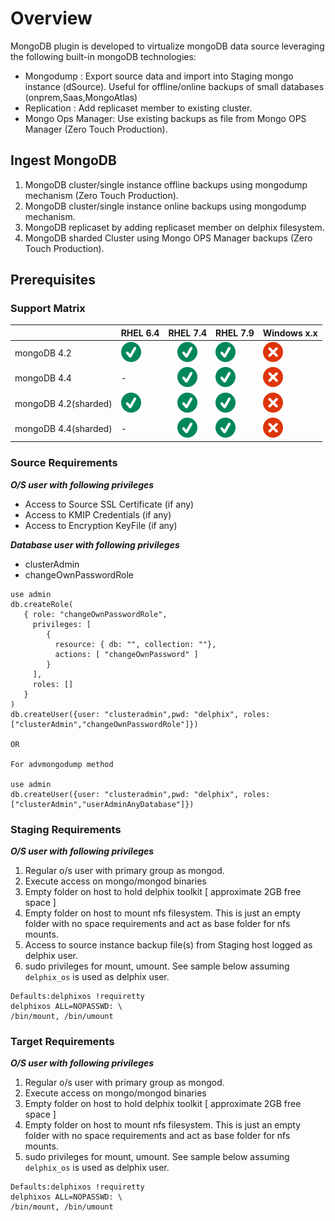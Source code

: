 # Overview

MongoDB plugin is developed to virtualize mongoDB data source leveraging the following built-in mongoDB technologies:


- Mongodump        : Export source data and import into Staging mongo instance (dSource). Useful for offline/online backups of small databases (onprem,Saas,MongoAtlas)
- Replication      : Add replicaset member to existing cluster.
- Mongo Ops Manager: Use existing backups as file from Mongo OPS Manager (Zero Touch Production).

Ingest MongoDB
----------------

1. MongoDB cluster/single instance offline backups using mongodump mechanism (Zero Touch Production).
2. MongoDB cluster/single instance online backups using mongodump mechanism.
3. MongoDB replicaset by adding replicaset member on delphix filesystem.
2. MongoDB sharded Cluster using Mongo OPS Manager backups (Zero Touch Production).

Prerequisites
----------------
### <a id="support matrix"></a>Support Matrix
|                      | RHEL 6.4                         | RHEL 7.4                         | RHEL 7.9                         | Windows x.x |
| :-------------       | :----------                      | :----------:                     | :----------                      | :---------- |
| mongoDB 4.2          | ![Screenshot](image/check.svg)   | ![Screenshot](image/check.svg)   | ![Screenshot](image/check.svg)   | ![Screenshot](image/error.svg) |
| mongoDB 4.4          | -                                | ![Screenshot](image/check.svg)   | ![Screenshot](image/check.svg)   | ![Screenshot](image/error.svg) |
| mongoDB 4.2(sharded) | ![Screenshot](image/check.svg)   | ![Screenshot](image/check.svg)   | ![Screenshot](image/check.svg)   | ![Screenshot](image/error.svg) |
| mongoDB 4.4(sharded) | -                                | ![Screenshot](image/check.svg)   | ![Screenshot](image/check.svg)   | ![Screenshot](image/error.svg) |

### <a id="source requirements-plugin"></a>Source Requirements
***O/S user with following privileges***  
- Access to Source SSL Certificate (if any)  
- Access to KMIP Credentials (if any)  
- Access to Encryption KeyFile (if any)  

***Database user with following privileges***  
- clusterAdmin  
- changeOwnPasswordRole  
```shell
use admin
db.createRole(
   { role: "changeOwnPasswordRole",
     privileges: [
        {
          resource: { db: "", collection: ""},
          actions: [ "changeOwnPassword" ]
        }
     ],
     roles: []
   }
)
db.createUser({user: "clusteradmin",pwd: "delphix", roles: ["clusterAdmin","changeOwnPasswordRole"]})

OR

For advmongodump method

use admin 
db.createUser({user: "clusteradmin",pwd: "delphix", roles: ["clusterAdmin","userAdminAnyDatabase"]})

```

### <a id="staging requirements-plugin"></a>Staging Requirements
***O/S user with following privileges***  
1. Regular o/s user with primary group as mongod.  
2. Execute access on mongo/mongod binaries  
3. Empty folder on host to hold delphix toolkit  [ approximate 2GB free space ]  
4. Empty folder on host to mount nfs filesystem. This is just an empty folder with no space requirements and act as base folder for nfs mounts.  
5. Access to source instance backup file(s) from Staging host logged as delphix user.  
6. sudo privileges for mount, umount. See sample below assuming `delphix_os` is used as delphix user.  

```shell
Defaults:delphixos !requiretty
delphixos ALL=NOPASSWD: \
/bin/mount, /bin/umount
```  

### <a id="target requirements-plugin"></a>Target Requirements  
***O/S user with following privileges***  
1. Regular o/s user with primary group as mongod.  
2. Execute access on mongo/mongod binaries  
3. Empty folder on host to hold delphix toolkit  [ approximate 2GB free space ]  
4. Empty folder on host to mount nfs filesystem. This is just an empty folder with no space requirements and act as base folder for nfs mounts.  
5. sudo privileges for mount, umount. See sample below assuming `delphix_os` is used as delphix user.  

```
Defaults:delphixos !requiretty
delphixos ALL=NOPASSWD: \
/bin/mount, /bin/umount
```  
